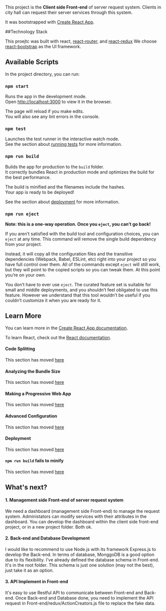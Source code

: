This project is the **Client side Front-end** of server request system. Clients in city hall can request their server services through this system.

It was bootstrapped with [Create React App](https://github.com/facebook/create-react-app).

##Technology Stack

This proejtc was built with react, [react-router](https://reacttraining.com/react-router/), and [react-redux](https://react-redux.js.org/)
We choose [react-bootstrap](https://react-bootstrap.github.io) as the UI framework.

## Available Scripts

In the project directory, you can run:

### `npm start`

Runs the app in the development mode.<br>
Open [http://localhost:3000](http://localhost:3000) to view it in the browser.

The page will reload if you make edits.<br>
You will also see any lint errors in the console.

### `npm test`

Launches the test runner in the interactive watch mode.<br>
See the section about [running tests](https://facebook.github.io/create-react-app/docs/running-tests) for more information.

### `npm run build`

Builds the app for production to the `build` folder.<br>
It correctly bundles React in production mode and optimizes the build for the best performance.

The build is minified and the filenames include the hashes.<br>
Your app is ready to be deployed!

See the section about [deployment](https://facebook.github.io/create-react-app/docs/deployment) for more information.

### `npm run eject`

**Note: this is a one-way operation. Once you `eject`, you can’t go back!**

If you aren’t satisfied with the build tool and configuration choices, you can `eject` at any time. This command will remove the single build dependency from your project.

Instead, it will copy all the configuration files and the transitive dependencies (Webpack, Babel, ESLint, etc) right into your project so you have full control over them. All of the commands except `eject` will still work, but they will point to the copied scripts so you can tweak them. At this point you’re on your own.

You don’t have to ever use `eject`. The curated feature set is suitable for small and middle deployments, and you shouldn’t feel obligated to use this feature. However we understand that this tool wouldn’t be useful if you couldn’t customize it when you are ready for it.

## Learn More

You can learn more in the [Create React App documentation](https://facebook.github.io/create-react-app/docs/getting-started).

To learn React, check out the [React documentation](https://reactjs.org/).

#### Code Splitting

This section has moved [here](https://facebook.github.io/create-react-app/docs/code-splitting)

#### Analyzing the Bundle Size

This section has moved [here]( https://facebook.github.io/create-react-app/docs/analyzing-the-bundle-size)

#### Making a Progressive Web App

This section has moved [here](https://facebook.github.io/create-react-app/docs/making-a-progressive-web-app)

#### Advanced Configuration

This section has moved [here]( https://facebook.github.io/create-react-app/docs/advanced-configuration)

#### Deployment

This section has moved [here](https://facebook.github.io/create-react-app/docs/deployment)

#### `npm run build` fails to minify

This section has moved [here]( https://facebook.github.io/create-react-app/docs/troubleshooting#npm-run-build-fails-to-minify)


## What's next?

#### 1. Management side Front-end of server request system
We need a dashboard (management side Front-end) to manage the request system. Administators can modify services with their attributes in
the dashboard. You can develop the dashboard within the client side front-end project, or in a new project folder. Both ok.

#### 2. Back-end and Database Development
I would like to recommend to use Node.js with its framework Express.js to develop the Back-end. 
In terms of database, MonggoDB is a good option due to its flexibility. I've already defined the database 
schema in Front-end. It's in the root folder. This schema is just one solution (may not the best), just take
it as an option.

#### 3. API Implement in Front-end
It's easy to use Restful API to communicate between Front-end and Back-end. Once Back-end and Database done,
you need to implement the API request in Front-end/redux/ActionCreators.js file to replace the fake data. 

